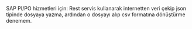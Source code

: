 SAP PI/PO hizmetleri için:
Rest servis kullanarak internetten veri çekip json tipinde dosyaya yazma, ardından o dosyayı alıp csv formatına dönüştürme denemem.
